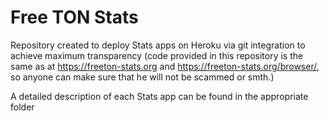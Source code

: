 # Free TON Stats

Repository created to deploy Stats apps on Heroku via git integration to achieve maximum transparency (code provided in this repository is the same as at https://freeton-stats.org and https://freeton-stats.org/browser/, so anyone can make sure that he will not be scammed or smth.)

A detailed description of each Stats app can be found in the appropriate folder
